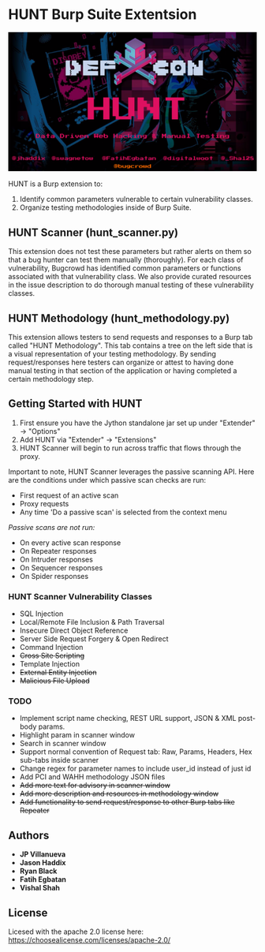 # HUNT Burp Suite Extentsion

![HUNT Logo](/images/logo.png)

HUNT is a Burp extension to:

1. Identify common parameters vulnerable to certain vulnerability classes. 
2. Organize testing methodologies inside of Burp Suite.

## HUNT Scanner (hunt_scanner.py)

This extension does not test these parameters but rather alerts on them so that a bug hunter can test them manually (thoroughly). For each class of vulnerability, Bugcrowd has identified common parameters or functions associated with that vulnerability class. We also provide curated resources in the issue description to do thorough manual testing of these vulnerability classes.

## HUNT Methodology (hunt_methodology.py)

This extension allows testers to send requests and responses to a Burp tab called "HUNT Methodology". This tab contains a tree on the left side that is a visual representation of your testing methodology. By sending request/responses here testers can organize or attest to having done manual testing in that section of the application or having completed a certain methodology step.

## Getting Started with HUNT

1. First ensure you have the Jython standalone jar set up under "Extender" -> "Options"
2. Add HUNT via "Extender" -> "Extensions"
3. HUNT Scanner will begin to run across traffic that flows through the proxy.

Important to note, HUNT Scanner leverages the passive scanning API. Here are the conditions under which passive scan checks are run: 

* First request of an active scan
* Proxy requests
* Any time 'Do a passive scan' is selected from the context menu

*Passive scans are not run:*

* On every active scan response
* On Repeater responses
* On Intruder responses
* On Sequencer responses
* On Spider responses

### HUNT Scanner Vulnerability Classes

* SQL Injection
* Local/Remote File Inclusion & Path Traversal
* Insecure Direct Object Reference
* Server Side Request Forgery & Open Redirect
* Command Injection
* ~~Cross Site Scripting~~
* Template Injection
* ~~External Entity Injection~~
* ~~Malicious File Upload~~


### TODO
* Implement script name checking, REST URL support, JSON & XML post-body params.
* Highlight param in scanner window
* Search in scanner window
* Support normal convention of Request tab: Raw, Params, Headers, Hex sub-tabs inside scanner
* Change regex for parameter names to include user_id instead of just id
* Add PCI and WAHH methodology JSON files
* ~~Add more text for advisory in scanner window~~
* ~~Add more description and resources in methodology window~~
* ~~Add functionality to send request/response to other Burp tabs like Repeater~~

## Authors

* **JP Villanueva**
* **Jason Haddix**
* **Ryan Black**
* **Fatih Egbatan**
* **Vishal Shah**


## License

Licesed with the apache 2.0 license here: https://choosealicense.com/licenses/apache-2.0/
